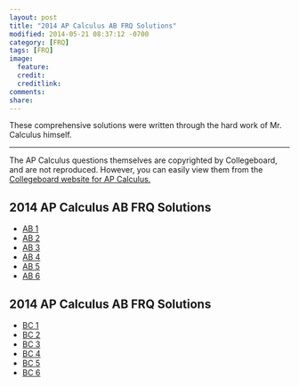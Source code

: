 ```yaml
---
layout: post
title: "2014 AP Calculus AB FRQ Solutions"
modified: 2014-05-21 08:37:12 -0700
category: [FRQ]
tags: [FRQ]
image:
  feature: 
  credit: 
  creditlink: 
comments: 
share: 
---
```


These comprehensive solutions were written through the hard work of Mr. Calculus himself.

---

The AP Calculus questions themselves are copyrighted by Collegeboard, and are not reproduced. However, you can easily view them from the [Collegeboard website for AP Calculus.](https://apstudent.collegeboard.org/apcourse/ap-calculus-ab/exam-practice)

## 2014 AP Calculus AB FRQ Solutions

* [AB 1](/frq/2014/AP2014_AB1.pdf)
* [AB 2](/frq/2014/AP2014_AB2.pdf)
* [AB 3](/frq/2014/AP2014_AB3.pdf)
* [AB 4](/frq/2014/AP2014_AB4.pdf)
* [AB 5](/frq/2014/AP2014_AB5.pdf)
* [AB 6](/frq/2014/AP2014_AB6.pdf)

## 2014 AP Calculus AB FRQ Solutions

* [BC 1](/frq/2014/AP2014_BC1.pdf)
* [BC 2](/frq/2014/AP2014_BC2.pdf)
* [BC 3](/frq/2014/AP2014_BC3.pdf)
* [BC 4](/frq/2014/AP2014_BC4.pdf)
* [BC 5](/frq/2014/AP2014_BC5.pdf)
* [BC 6](/frq/2014/AP2014_BC6.pdf)